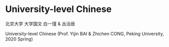 # University-level Chinese
北京大学 大学国文 白一瑾 & 丛治辰

University-level Chinese (Prof. Yijin BAI & Zhichen CONG, Peking University, 2020 Spring)
